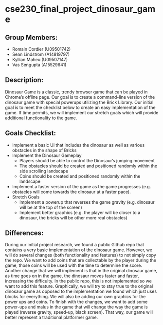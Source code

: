 # cse230_final_project_dinosaur_game

## Group Members: 

- Romain Cordier (U09501742)
- Sean Lindstrom (A14819797)
- Kyllian Maheu (U09507147)
- Vas Sengupta (A15529641) 

## Description: 
Dinosaur Game is a classic, trendy browser game that can be played in Chrome’s offline page. Our goal is to create a command-line version of the dinosaur game with special powerups utilizing the Brick Library. Our initial goal is to meet the checklist below to create an easy implementation of the game. If time permits, we will implement our stretch goals which will provide additional functionality to the game. 

## Goals Checklist: 
- Implement a basic UI that includes the dinosaur as well as various obstacles in the shape of Bricks 
- Implement the Dinosaur Gameplay 
  - Players should be able to control the Dinosaur’s jumping movement
  - The obstacles should be created and positioned randomly within the side scrolling landscape 
  - Coins should be created and positioned randomly within the landscape 
- Implement a faster version of the game as the game progresses (e.g. obstacles will come towards the dinosaur at a faster pace). 
- Stretch Goals 
  - Implement a powerup that reverses the game gravity (e.g. dinosaur will be at the top of the screen)
  - Implement better graphics (e.g. the player will be closer to a dinosaur, the bricks will be other more real obstacles)

## Differences: 
During our initial project research, we found a public Github repo that contains a very basic implementation of the dinosaur game. However, we will do several changes (both functionality and features)  to not simply copy the repo. We want to add coins that are collectable by the player during the game, those coins will be used with the time to determine the score. Another change that we will implement is that in the original dinosaur game, as time goes on in the game, the dinosaur moves faster and faster, increasing the difficulty. In the public repo, this is not implemented so we want to add this feature. 
Graphically, we will try to stay true to the original dinosaur game as opposed to the implementation we found which just uses blocks for everything. We will also be adding our own graphics for the power ups and coins. To finish with the changes, we want to add some power-ups and malus in the game that will change the way the game is played (reverse gravity, speed-up, black screen). That way, our game will better represent a traditional platformer game.
